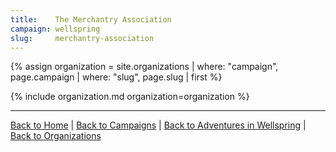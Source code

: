 ```yaml
---
title:    The Merchantry Association
campaign: wellspring
slug:     merchantry-association
---
```


{% assign organization = site.organizations | where: "campaign", page.campaign | where: "slug", page.slug | first %}

{% include organization.md organization=organization %}

---

[Back to Home]({{site.baseurl}}/)
|
[Back to Campaigns]({{site.baseurl}}/campaigns)
|
[Back to Adventures in Wellspring]({{site.baseurl}}/campaigns/wellspring)
|
[Back to Organizations]({{site.baseurl}}/campaigns/wellspring/organizations)
